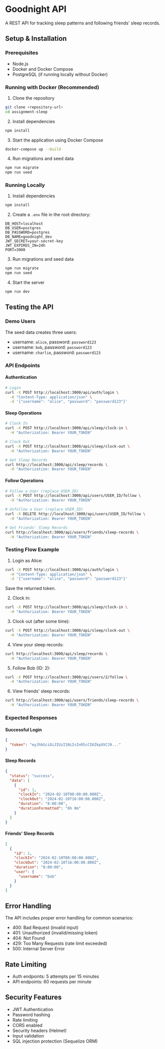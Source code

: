 # Goodnight API

A REST API for tracking sleep patterns and following friends' sleep records.

## Setup & Installation

### Prerequisites
- Node.js 
- Docker and Docker Compose
- PostgreSQL (if running locally without Docker)

### Running with Docker (Recommended)
1. Clone the repository
```bash
git clone <repository-url>
cd assignment-sleep
```
2. Install dependencies
```bash
npm install
```

3. Start the application using Docker Compose
```bash
docker-compose up --build
```

4. Run migrations and seed data
```bash
npm run migrate
npm run seed
```

### Running Locally
1. Install dependencies
```bash
npm install
```

2. Create a `.env` file in the root directory:
```env
DB_HOST=localhost
DB_USER=postgres
DB_PASSWORD=postgres
DB_NAME=goodnight_dev
JWT_SECRET=your-secret-key
JWT_EXPIRES_IN=24h
PORT=3000
```

3. Run migrations and seed data
```bash
npm run migrate
npm run seed
```

4. Start the server
```bash
npm run dev
```

## Testing the API

### Demo Users
The seed data creates three users:
- username: `alice`, password: `password123`
- username: `bob`, password: `password123`
- username: `charlie`, password: `password123`

### API Endpoints

#### Authentication
```bash
# Login
curl -X POST http://localhost:3000/api/auth/login \
  -H "Content-Type: application/json" \
  -d '{"username": "alice", "password": "password123"}'
```

#### Sleep Operations
```bash
# Clock In
curl -X POST http://localhost:3000/api/sleep/clock-in \
  -H "Authorization: Bearer YOUR_TOKEN"

# Clock Out
curl -X POST http://localhost:3000/api/sleep/clock-out \
  -H "Authorization: Bearer YOUR_TOKEN"

# Get Sleep Records
curl http://localhost:3000/api/sleep/records \
  -H "Authorization: Bearer YOUR_TOKEN"
```

#### Follow Operations
```bash
# Follow a User (replace USER_ID)
curl -X POST http://localhost:3000/api/users/USER_ID/follow \
  -H "Authorization: Bearer YOUR_TOKEN"

# Unfollow a User (replace USER_ID)
curl -X DELETE http://localhost:3000/api/users/USER_ID/follow \
  -H "Authorization: Bearer YOUR_TOKEN"

# Get Friends' Sleep Records
curl http://localhost:3000/api/users/friends/sleep-records \
  -H "Authorization: Bearer YOUR_TOKEN"
```

### Testing Flow Example

1. Login as Alice:
```bash
curl -X POST http://localhost:3000/api/auth/login \
  -H "Content-Type: application/json" \
  -d '{"username": "alice", "password": "password123"}'
```
Save the returned token.

2. Clock in:
```bash
curl -X POST http://localhost:3000/api/sleep/clock-in \
  -H "Authorization: Bearer YOUR_TOKEN"
```

3. Clock out (after some time):
```bash
curl -X POST http://localhost:3000/api/sleep/clock-out \
  -H "Authorization: Bearer YOUR_TOKEN"
```

4. View your sleep records:
```bash
curl http://localhost:3000/api/sleep/records \
  -H "Authorization: Bearer YOUR_TOKEN"
```

5. Follow Bob (ID: 2):
```bash
curl -X POST http://localhost:3000/api/users/2/follow \
  -H "Authorization: Bearer YOUR_TOKEN"
```

6. View friends' sleep records:
```bash
curl http://localhost:3000/api/users/friends/sleep-records \
  -H "Authorization: Bearer YOUR_TOKEN"
```

### Expected Responses

#### Successful Login
```json
{
  "token": "eyJhbGciOiJIUzI1NiIsInR5cCI6IkpXVCJ9..."
}
```

#### Sleep Records
```json
{
  "status": "success",
  "data": [
    {
      "id": 1,
      "clockIn": "2024-02-10T08:00:00.000Z",
      "clockOut": "2024-02-10T16:00:00.000Z",
      "duration": "8:00:00",
      "durationFormatted": "8h 0m"
    }
  ]
}
```

#### Friends' Sleep Records
```json
[
  {
    "id": 1,
    "clockIn": "2024-02-10T08:00:00.000Z",
    "clockOut": "2024-02-10T16:00:00.000Z",
    "duration": "8:00:00",
    "user": {
      "username": "bob"
    }
  }
]
```

## Error Handling

The API includes proper error handling for common scenarios:

- 400: Bad Request (invalid input)
- 401: Unauthorized (invalid/missing token)
- 404: Not Found
- 429: Too Many Requests (rate limit exceeded)
- 500: Internal Server Error

## Rate Limiting

- Auth endpoints: 5 attempts per 15 minutes
- API endpoints: 60 requests per minute

## Security Features

- JWT Authentication
- Password hashing
- Rate limiting
- CORS enabled
- Security headers (Helmet)
- Input validation
- SQL injection protection (Sequelize ORM)